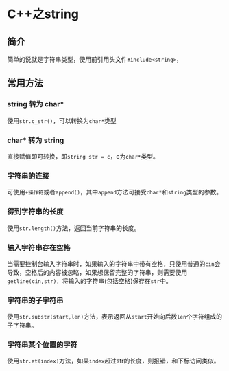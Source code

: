 # C++之string

## 简介

简单的说就是字符串类型，使用前引用头文件`#include<string>`，

## 常用方法

### string 转为 char*

使用`str.c_str()`，可以转换为`char*`类型

### char* 转为 string

直接赋值即可转换，即`string str = c`，c为`char*`类型。

### 字符串的连接

可使用`+操作符`或者`append()`，其中`append`方法可接受`char*`和`string`类型的参数。

### 得到字符串的长度

使用`str.length()`方法，返回当前字符串的长度。

### 输入字符串存在空格

当需要控制台输入字符串时，如果输入的字符串中带有空格，只使用普通的`cin`会导致，空格后的内容被忽略，如果想保留完整的字符串，则需要使用`getline(cin,str)`，将输入的字符串(包括空格)保存在`str`中。

### 字符串的子字符串

使用`str.substr(start,len)`方法，表示返回从`start`开始向后数`len`个字符组成的子字符串。

### 字符串某个位置的字符

使用`str.at(index)`方法，如果`index`超过str的长度，则报错，和下标访问类似。





